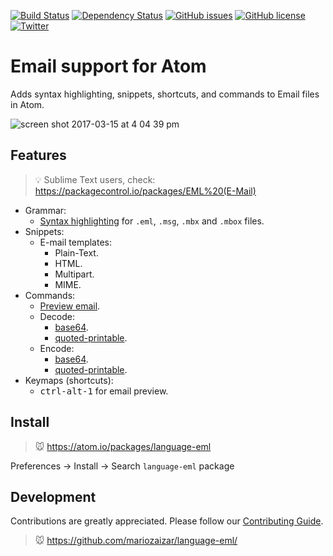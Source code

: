 [![Build Status](https://travis-ci.org/mariozaizar/language-eml.svg?branch=master)](https://travis-ci.org/mariozaizar/language-eml)
[![Dependency Status](https://david-dm.org/mariozaizar/language-eml.svg)](https://david-dm.org/mariozaizar/language-eml)
[![GitHub issues](https://img.shields.io/github/issues/mariozaizar/language-eml.svg)](https://github.com/mariozaizar/language-eml/issues)
[![GitHub license](https://img.shields.io/badge/license-MIT-blue.svg)](https://raw.githubusercontent.com/mariozaizar/language-eml/master/LICENSE.md)
[![Twitter](https://img.shields.io/twitter/url/https/github.com/mariozaizar/language-eml.svg?style=social)](https://twitter.com/intent/tweet?text=EML%20Language%20support%20for%20%40Atom%20editor%3A%20https%3A%2F%2Fatom.io%2Fpackages%2Flanguage-eml%20via%20%40mariozaizar&url=%5Bobject%20Object%5D)

# Email support for Atom

Adds syntax highlighting, snippets, shortcuts, and commands to Email files in Atom.

![screen shot 2017-03-15 at 4 04 39 pm](https://cloud.githubusercontent.com/assets/164819/23974678/b8134482-0999-11e7-8af7-a10b1cbd7711.png)

## Features

> :bulb: Sublime Text users, check: https://packagecontrol.io/packages/EML%20(E-Mail)

* Grammar:
  * [Syntax highlighting](#eml-grammar) for `.eml`, `.msg`, `.mbx` and `.mbox` files.
* Snippets:
  * E-mail templates:
    * Plain-Text.
    * HTML.
    * Multipart.
    * MIME.
* Commands:
  * [Preview email](#eml-preview).
  * Decode:
    * [base64](#eml-decode-base64).
    * [quoted-printable](#eml-quote-printable-decode).
  * Encode:
    * [base64](#eml-decode-base64).
    * [quoted-printable](#eml-quote-printable-decode).
* Keymaps (shortcuts):
  * <kbd>ctrl-alt-1</kbd> for email preview.

## Install

> :mouse: https://atom.io/packages/language-eml

Preferences → Install → Search `language-eml` package

## Development

Contributions are greatly appreciated. Please follow our [Contributing Guide](CONTRIBUTING.md).

> :mouse: https://github.com/mariozaizar/language-eml/
